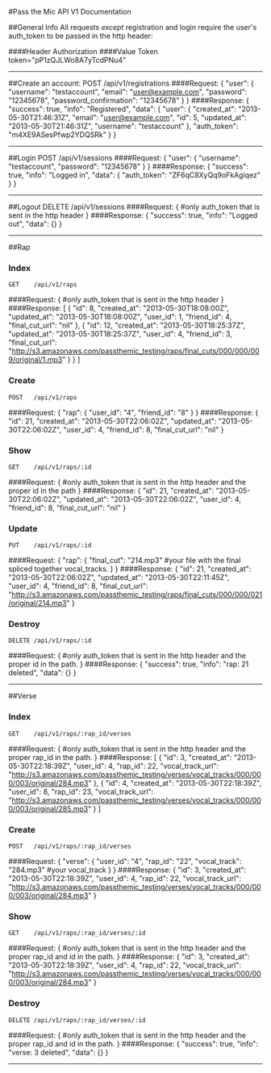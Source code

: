 #Pass the Mic API V1 Documentation

##General Info
All requests *except* registration and login require the user's auth_token to be passed in the http header:

####Header
    Authorization
####Value
    Token token="pP1zQJLWo8A7yTcdPNu4"
****

##Create an account:
    POST   /api/v1/registrations
####Request:
    {
        "user": {
            "username": "testaccount",
            "email": "user@example.com",
            "password": "12345678",
            "password_confirmation": "12345678"
        }
    }
####Response:
    {
        "success": true,
        "info": "Registered",
        "data": {
            "user": {
                "created_at": "2013-05-30T21:46:31Z",
                "email": "user@example.com",
                "id": 5,
                "updated_at": "2013-05-30T21:46:31Z",
                "username": "testaccount"
            },
            "auth_token": "m4XE9ASesPfwp2YDQSRk"
        }
    }
****

##Login
    POST   /api/v1/sessions
####Request:
    {
        "user": {
            "username": "testaccount",
            "password": "12345678"
        }
    }
####Response:
    {
        "success": true,
        "info": "Logged in",
        "data": {
            "auth_token": "ZF6qC8XyQq9oFkAgiqez"
        }
    }
****

##Logout
    DELETE /api/v1/sessions
####Request:
    {
        #only auth_token that is sent in the http header
    }
####Response:
    {
        "success": true,
        "info": "Logged out",
        "data": {}
    }
****

##Rap
### Index
    GET    /api/v1/raps
####Request:
    {
        #only auth_token that is sent in the http header
    }
####Response:
    [
        {
                "id": 8,
                "created_at": "2013-05-30T18:08:00Z",
                "updated_at": "2013-05-30T18:08:00Z",
                "user_id": 1,
                "friend_id": 4,
                "final_cut_url": "nil"
            },
            {
                "id": 12,
                "created_at": "2013-05-30T18:25:37Z",
                "updated_at": "2013-05-30T18:25:37Z",
                "user_id": 4,
                "friend_id": 3,
                "final_cut_url": "http://s3.amazonaws.com/passthemic_testing/raps/final_cuts/000/000/009/original/1.mp3"
            }
        }
    ]
### Create
    POST   /api/v1/raps
####Request:
    {
        "rap": {
            "user_id": "4",
            "friend_id": "8"
        }
    }
####Response:
    {
        "id": 21,
        "created_at": "2013-05-30T22:06:02Z",
        "updated_at": "2013-05-30T22:06:02Z",
        "user_id": 4,
        "friend_id": 8,
        "final_cut_url": "nil"
    }
### Show
    GET    /api/v1/raps/:id
####Request:
    {
        #only auth_token that is sent in the http header and the proper id in the path
    }
####Response:
    {
        "id": 21,
        "created_at": "2013-05-30T22:06:02Z",
        "updated_at": "2013-05-30T22:06:02Z",
        "user_id": 4,
        "friend_id": 8,
        "final_cut_url": "nil"
    }
### Update
    PUT    /api/v1/raps/:id
####Request:
    {
        "rap": {
            "final_cut": "214.mp3" 
            #your file with the final spliced together vocal_tracks.
        }
    }
####Response:
    {
        "id": 21,
        "created_at": "2013-05-30T22:06:02Z",
        "updated_at": "2013-05-30T22:11:45Z",
        "user_id": 4,
        "friend_id": 8,
        "final_cut_url": "http://s3.amazonaws.com/passthemic_testing/raps/final_cuts/000/000/021/original/214.mp3"
    }
### Destroy
    DELETE /api/v1/raps/:id
####Request:
    {
        #only auth_token that is sent in the http header and the proper id in the path.
    }
####Response:
    {
        "success": true,
        "info": "rap: 21 deleted",
        "data": {}
    }
****


##Verse
### Index
    GET    /api/v1/raps/:rap_id/verses
####Request:
    {
        #only auth_token that is sent in the http header and the proper rap_id in the path.
    }
####Response:
    [
        {
            "id": 3,
            "created_at": "2013-05-30T22:18:39Z",
            "user_id": 4,
            "rap_id": 22,
            "vocal_track_url": "http://s3.amazonaws.com/passthemic_testing/verses/vocal_tracks/000/000/003/original/284.mp3"
        },
        {
            "id": 4,
            "created_at": "2013-05-30T22:18:39Z",
            "user_id": 8,
            "rap_id": 23,
            "vocal_track_url": "http://s3.amazonaws.com/passthemic_testing/verses/vocal_tracks/000/000/003/original/285.mp3"
        }
    ]
### Create
    POST   /api/v1/raps/:rap_id/verses
####Request:
    {
        "verse": {
            "user_id": "4",
            "rap_id": "22",
            "vocal_track": "284.mp3"
            #your vocal_track
        }
    }
####Response:
    {
        "id": 3,
        "created_at": "2013-05-30T22:18:39Z",
        "user_id": 4,
        "rap_id": 22,
        "vocal_track_url": "http://s3.amazonaws.com/passthemic_testing/verses/vocal_tracks/000/000/003/original/284.mp3"
    }
### Show
    GET    /api/v1/raps/:rap_id/verses/:id
####Request:
    {
        #only auth_token that is sent in the http header and the proper rap_id and id in the path.
    }
####Response:
    {
        "id": 3,
        "created_at": "2013-05-30T22:18:39Z",
        "user_id": 4,
        "rap_id": 22,
        "vocal_track_url": "http://s3.amazonaws.com/passthemic_testing/verses/vocal_tracks/000/000/003/original/284.mp3"
    }
### Destroy
    DELETE /api/v1/raps/:rap_id/verses/:id
####Request:
    {
        #only auth_token that is sent in the http header and the proper rap_id and id in the path.
    }
####Response:
    {
        "success": true,
        "info": "verse: 3 deleted",
        "data": {}
    }

****